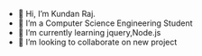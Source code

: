 - 👋 Hi, I’m Kundan Raj.
- 👀 I’m a Computer Science Engineering Student
- 🌱 I’m currently learning jquery,Node.js
- 💞️ I’m looking to collaborate on new project

<!---
Kundan1406/Kundan1406 is a ✨ special ✨ repository because its `README.md` (this file) appears on your GitHub profile.
You can click the Preview link to take a look at your changes.
--->
